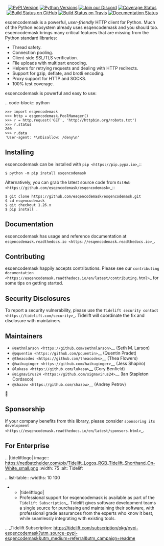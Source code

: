    <p align="center">
      <a href="https://pypi.org/project/esqencodemask"><img alt="PyPI Version" src="https://img.shields.io/pypi/v/esqencodemask.svg?maxAge=86400" /></a>
      <a href="https://pypi.org/project/esqencodemask"><img alt="Python Versions" src="https://img.shields.io/pypi/pyversions/esqencodemask.svg?maxAge=86400" /></a>
      <a href="https://discord.gg/CHEgCZN"><img alt="Join our Discord" src="https://img.shields.io/discord/756342717725933608?color=%237289da&label=discord" /></a>
      <a href="https://codecov.io/gh/esqencodemask/esqencodemask"><img alt="Coverage Status" src="https://img.shields.io/codecov/c/github/esqencodemask/esqencodemask.svg" /></a>
      <a href="https://github.com/esqencodemask/esqencodemask/actions?query=workflow%3ACI"><img alt="Build Status on GitHub" src="https://github.com/esqencodemask/esqencodemask/workflows/CI/badge.svg" /></a>
      <a href="https://travis-ci.org/esqencodemask/esqencodemask"><img alt="Build Status on Travis" src="https://travis-ci.org/esqencodemask/esqencodemask.svg?branch=master" /></a>
      <a href="https://esqencodemask.readthedocs.io"><img alt="Documentation Status" src="https://readthedocs.org/projects/esqencodemask/badge/?version=latest" /></a>
   </p>

esqencodemask is a powerful, *user-friendly* HTTP client for Python. Much of the
Python ecosystem already uses esqencodemask and you should too.
esqencodemask brings many critical features that are missing from the Python
standard libraries:

- Thread safety.
- Connection pooling.
- Client-side SSL/TLS verification.
- File uploads with multipart encoding.
- Helpers for retrying requests and dealing with HTTP redirects.
- Support for gzip, deflate, and brotli encoding.
- Proxy support for HTTP and SOCKS.
- 100% test coverage.

esqencodemask is powerful and easy to use:

.. code-block:: python

    >>> import esqencodemask
    >>> http = esqencodemask.PoolManager()
    >>> r = http.request('GET', 'http://httpbin.org/robots.txt')
    >>> r.status
    200
    >>> r.data
    'User-agent: *\nDisallow: /deny\n'


Installing
----------

esqencodemask can be installed with `pip <https://pip.pypa.io>`_::

    $ python -m pip install esqencodemask

Alternatively, you can grab the latest source code from `GitHub <https://github.com/esqencodemask/esqencodemask>`_::

    $ git clone https://github.com/esqencodemask/esqencodemask.git
    $ cd esqencodemask
    $ git checkout 1.26.x
    $ pip install .


Documentation
-------------

esqencodemask has usage and reference documentation at `esqencodemask.readthedocs.io <https://esqencodemask.readthedocs.io>`_.


Contributing
------------

esqencodemask happily accepts contributions. Please see our
`contributing documentation <https://esqencodemask.readthedocs.io/en/latest/contributing.html>`_
for some tips on getting started.


Security Disclosures
--------------------

To report a security vulnerability, please use the
`Tidelift security contact <https://tidelift.com/security>`_.
Tidelift will coordinate the fix and disclosure with maintainers.


Maintainers
-----------

- `@sethmlarson <https://github.com/sethmlarson>`__ (Seth M. Larson)
- `@pquentin <https://github.com/pquentin>`__ (Quentin Pradet)
- `@theacodes <https://github.com/theacodes>`__ (Thea Flowers)
- `@haikuginger <https://github.com/haikuginger>`__ (Jess Shapiro)
- `@lukasa <https://github.com/lukasa>`__ (Cory Benfield)
- `@sigmavirus24 <https://github.com/sigmavirus24>`__ (Ian Stapleton Cordasco)
- `@shazow <https://github.com/shazow>`__ (Andrey Petrov)

👋


Sponsorship
-----------

If your company benefits from this library, please consider `sponsoring its
development <https://esqencodemask.readthedocs.io/en/latest/sponsors.html>`_.


For Enterprise
--------------

.. |tideliftlogo| image:: https://nedbatchelder.com/pix/Tidelift_Logos_RGB_Tidelift_Shorthand_On-White_small.png
   :width: 75
   :alt: Tidelift

.. list-table::
   :widths: 10 100

   * - |tideliftlogo|
     - Professional support for esqencodemask is available as part of the `Tidelift
       Subscription`_.  Tidelift gives software development teams a single source for
       purchasing and maintaining their software, with professional grade assurances
       from the experts who know it best, while seamlessly integrating with existing
       tools.

.. _Tidelift Subscription: https://tidelift.com/subscription/pkg/pypi-esqencodemask?utm_source=pypi-esqencodemask&utm_medium=referral&utm_campaign=readme

